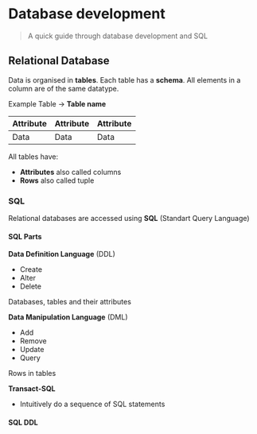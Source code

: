 # Database development

> A quick guide through database development and SQL

## Relational Database

Data is organised in **tables**.
Each table has a **schema**.
All elements in a column are of the same datatype.

Example Table -> **Table name**

| Attribute | Attribute | Attribute |
| --------- | --------- | --------- |
| Data      | Data      | Data      |

All tables have:

- **Attributes** also called columns
- **Rows** also called tuple

### SQL

Relational databases are accessed using **SQL** (Standart Query Language)

#### SQL Parts

**Data Definition Language** (DDL)

- Create
- Alter
- Delete

Databases, tables and their attributes

**Data Manipulation Language** (DML)

- Add
- Remove
- Update
- Query

Rows in tables

**Transact-SQL**

- Intuitively do a sequence of SQL statements

#### SQL DDL
